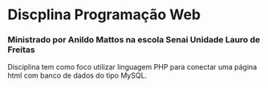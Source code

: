 # Discplina Programação Web
### Ministrado por Anildo Mattos na escola Senai Unidade Lauro de Freitas

Disciplina tem como foco utilizar linguagem PHP para conectar uma página html com banco de dados do tipo MySQL. 
